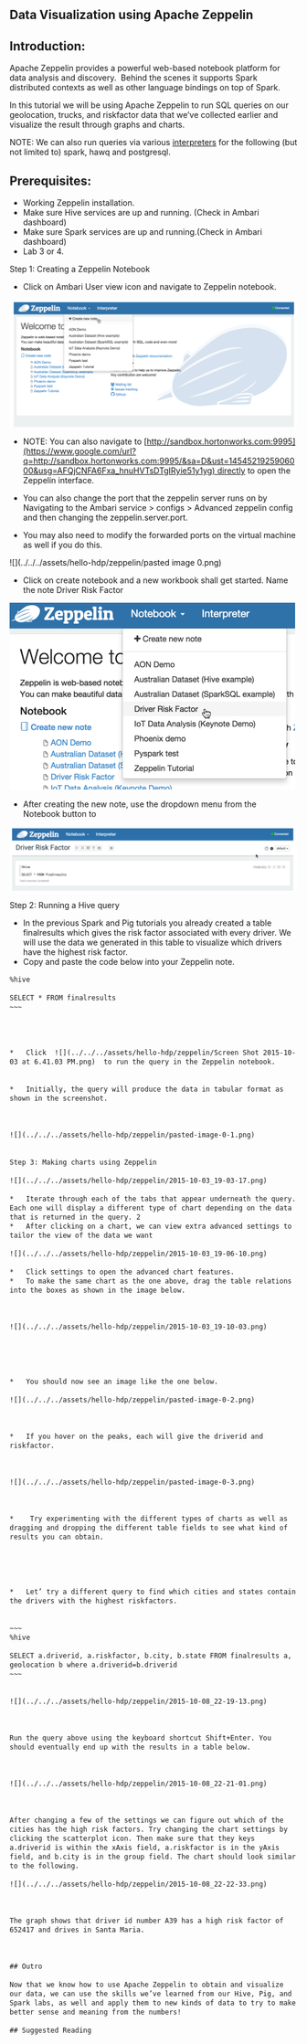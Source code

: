 ## Data Visualization using Apache Zeppelin

## Introduction:

Apache Zeppelin provides a powerful web-based notebook platform for data analysis and discovery.  Behind the scenes it supports Spark distributed contexts as well as other language bindings on top of Spark.



In this tutorial we will be using Apache Zeppelin to run SQL queries on our geolocation, trucks, and riskfactor data that we’ve collected earlier and visualize the result through graphs and charts.


NOTE: We can also run queries via various [interpreters](https://www.google.com/url?q=https://zeppelin.incubator.apache.org/docs/manual/interpreters.html&sa=D&ust=1454521925901000&usg=AFQjCNGsBVuMGxSbVFUaAkgN5bEzhbP-yw) for the following (but not limited to) spark, hawq and postgresql.



## Prerequisites:

*   Working Zeppelin installation. 
*   Make sure Hive services are up and running. (Check in Ambari dashboard)
*   Make sure Spark services are up and running.(Check in Ambari dashboard)
*   Lab 3 or 4.


Step 1: Creating a Zeppelin Notebook

*   Click on Ambari User view icon and navigate to Zeppelin notebook.





![](../../../assets/hello-hdp/zeppelin/2015-10-03_18-22-54.png)



*   NOTE: You can also navigate to [http://sandbox.hortonworks.com:9995](https://www.google.com/url?q=http://sandbox.hortonworks.com:9995/&sa=D&ust=1454521925906000&usg=AFQjCNFA6Fxa_hnuHVTsDTgIRyie51y1yg) directly to open the Zeppelin interface.

*   You can also change the port that the zeppelin server runs on by Navigating to the Ambari service > configs > Advanced zeppelin config and then changing the zeppelin.server.port.
*   You may also need to modify the forwarded ports on the virtual machine as well if you do this.


![](../../../assets/hello-hdp/zeppelin/pasted image 0.png)


*   Click on create notebook and a new workbook shall get started. Name the note Driver Risk Factor


![](../../../assets/hello-hdp/zeppelin/2015-10-03_18-27-26.png)


*   After creating the new note, use the dropdown menu from the Notebook button to

![](../../../assets/hello-hdp/zeppelin/2015-10-03_18-39-40.png)


Step 2: Running a Hive query


*   In the previous Spark and Pig tutorials you already created a table finalresults which gives the risk factor associated with every driver. We will use the data we generated in this table to visualize which drivers have the highest risk factor.
*   Copy and paste the code below into your Zeppelin note.


~~~~
%hive

SELECT * FROM finalresults
~~~


 

*   Click  ![](../../../assets/hello-hdp/zeppelin/Screen Shot 2015-10-03 at 6.41.03 PM.png)  to run the query in the Zeppelin notebook.


*   Initially, the query will produce the data in tabular format as shown in the screenshot.



![](../../../assets/hello-hdp/zeppelin/pasted-image-0-1.png)


Step 3: Making charts using Zeppelin

![](../../../assets/hello-hdp/zeppelin/2015-10-03_19-03-17.png)

*   Iterate through each of the tabs that appear underneath the query. Each one will display a different type of chart depending on the data that is returned in the query. 2
*   After clicking on a chart, we can view extra advanced settings to tailor the view of the data we want

![](../../../assets/hello-hdp/zeppelin/2015-10-03_19-06-10.png)

*   Click settings to open the advanced chart features.
*   To make the same chart as the one above, drag the table relations into the boxes as shown in the image below.



![](../../../assets/hello-hdp/zeppelin/2015-10-03_19-10-03.png)





*   You should now see an image like the one below.

![](../../../assets/hello-hdp/zeppelin/pasted-image-0-2.png)



*   If you hover on the peaks, each will give the driverid and riskfactor.



![](../../../assets/hello-hdp/zeppelin/pasted-image-0-3.png)



*    Try experimenting with the different types of charts as well as dragging and dropping the different table fields to see what kind of results you can obtain.





*   Let’ try a different query to find which cities and states contain the drivers with the highest riskfactors.


~~~
%hive

SELECT a.driverid, a.riskfactor, b.city, b.state FROM finalresults a, geolocation b where a.driverid=b.driverid
~~~


![](../../../assets/hello-hdp/zeppelin/2015-10-08_22-19-13.png)



Run the query above using the keyboard shortcut Shift+Enter. You should eventually end up with the results in a table below.



![](../../../assets/hello-hdp/zeppelin/2015-10-08_22-21-01.png)



After changing a few of the settings we can figure out which of the cities has the high risk factors. Try changing the chart settings by clicking the scatterplot icon. Then make sure that they keys a.driverid is within the xAxis field, a.riskfactor is in the yAxis field, and b.city is in the group field. The chart should look similar to the following.

![](../../../assets/hello-hdp/zeppelin/2015-10-08_22-22-33.png)



The graph shows that driver id number A39 has a high risk factor of 652417 and drives in Santa Maria.  



## Outro

Now that we know how to use Apache Zeppelin to obtain and visualize our data, we can use the skills we’ve learned from our Hive, Pig, and Spark labs, as well and apply them to new kinds of data to try to make better sense and meaning from the numbers!  

## Suggested Reading















 